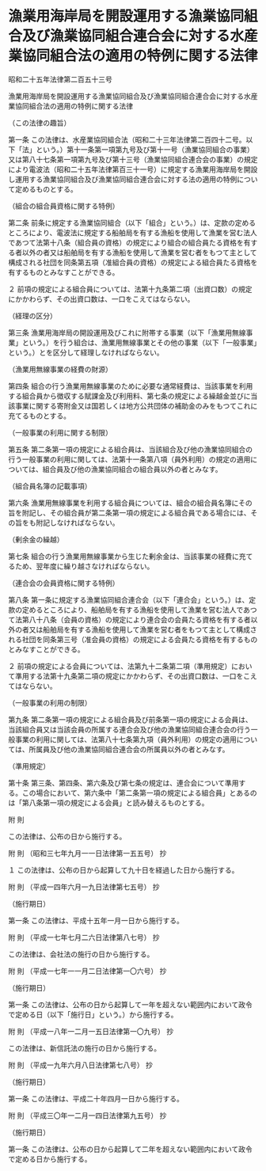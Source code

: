 # 漁業用海岸局を開設運用する漁業協同組合及び漁業協同組合連合会に対する水産業協同組合法の適用の特例に関する法律

昭和二十五年法律第二百五十三号

漁業用海岸局を開設運用する漁業協同組合及び漁業協同組合連合会に対する水産業協同組合法の適用の特例に関する法律

（この法律の趣旨）

第一条 この法律は、水産業協同組合法（昭和二十三年法律第二百四十二号。以下「法」という。）第十一条第一項第九号及び第十一号（漁業協同組合の事業）又は第八十七条第一項第九号及び第十三号（漁業協同組合連合会の事業）の規定により電波法（昭和二十五年法律第百三十一号）に規定する漁業用海岸局を開設し運用する漁業協同組合及び漁業協同組合連合会に対する法の適用の特例について定めるものとする。

（組合の組合員資格に関する特例）

第二条 前条に規定する漁業協同組合（以下「組合」という。）は、定款の定めるところにより、電波法に規定する船舶局を有する漁船を使用して漁業を営む法人であつて法第十八条（組合員の資格）の規定により組合の組合員たる資格を有する者以外の者又は船舶局を有する漁船を使用して漁業を営む者をもつて主として構成される社団を同条第五項（准組合員の資格）の規定による組合員たる資格を有するものとみなすことができる。

２ 前項の規定による組合員については、法第十九条第二項（出資口数）の規定にかかわらず、その出資口数は、一口をこえてはならない。

（経理の区分）

第三条 漁業用海岸局の開設運用及びこれに附帯する事業（以下「漁業用無線事業」という。）を行う組合は、漁業用無線事業とその他の事業（以下「一般事業」という。）とを区分して経理しなければならない。

（漁業用無線事業の経費の財源）

第四条 組合の行う漁業用無線事業のために必要な通常経費は、当該事業を利用する組合員から徴収する賦課金及び利用料、第七条の規定による繰越金並びに当該事業に関する寄附金又は国若しくは地方公共団体の補助金のみをもつてこれに充てるものとする。

（一般事業の利用に関する制限）

第五条 第二条第一項の規定による組合員は、当該組合及び他の漁業協同組合の行う一般事業の利用に関しては、法第十一条第八項（員外利用）の規定の適用については、組合員及び他の漁業協同組合の組合員以外の者とみなす。

（組合員名簿の記載事項）

第六条 漁業用無線事業を利用する組合員については、組合の組合員名簿にその旨を附記し、その組合員が第二条第一項の規定による組合員である場合には、その旨をも附記しなければならない。

（剰余金の繰越）

第七条 組合の行う漁業用無線事業から生じた剰余金は、当該事業の経費に充てるため、翌年度に繰り越さなければならない。

（連合会の会員資格に関する特例）

第八条 第一条に規定する漁業協同組合連合会（以下「連合会」という。）は、定款の定めるところにより、船舶局を有する漁船を使用して漁業を営む法人であつて法第八十八条（会員の資格）の規定により連合会の会員たる資格を有する者以外の者又は船舶局を有する漁船を使用して漁業を営む者をもつて主として構成される社団を同条第三号（准会員の資格）の規定による会員たる資格を有するものとみなすことができる。

２ 前項の規定による会員については、法第九十二条第二項（準用規定）において準用する法第十九条第二項の規定にかかわらず、その出資口数は、一口をこえてはならない。

（一般事業の利用の制限）

第九条 第二条第一項の規定による組合員及び前条第一項の規定による会員は、当該組合員又は当該会員の所属する連合会及び他の漁業協同組合連合会の行う一般事業の利用に関しては、法第八十七条第九項（員外利用）の規定の適用については、所属員及び他の漁業協同組合連合会の所属員以外の者とみなす。

（準用規定）

第十条 第三条、第四条、第六条及び第七条の規定は、連合会について準用する。この場合において、第六条中「第二条第一項の規定による組合員」とあるのは「第八条第一項の規定による会員」と読み替えるものとする。

附 則

この法律は、公布の日から施行する。

附 則 （昭和三七年九月一一日法律第一五五号） 抄

１ この法律は、公布の日から起算して九十日を経過した日から施行する。

附 則 （平成一四年六月一九日法律第七五号） 抄

（施行期日）

第一条 この法律は、平成十五年一月一日から施行する。

附 則 （平成一七年七月二六日法律第八七号） 抄

この法律は、会社法の施行の日から施行する。

附 則 （平成一七年一一月二日法律第一〇六号） 抄

（施行期日）

第一条 この法律は、公布の日から起算して一年を超えない範囲内において政令で定める日（以下「施行日」という。）から施行する。

附 則 （平成一八年一二月一五日法律第一〇九号） 抄

この法律は、新信託法の施行の日から施行する。

附 則 （平成一九年六月八日法律第七八号） 抄

（施行期日）

第一条 この法律は、平成二十年四月一日から施行する。

附 則 （平成三〇年一二月一四日法律第九五号） 抄

（施行期日）

第一条 この法律は、公布の日から起算して二年を超えない範囲内において政令で定める日から施行する。
